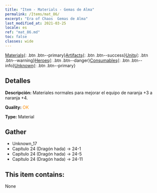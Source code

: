 ```yaml
---
title: "Item - Materials - Gemas de Alma"
permalink: /Items/mat_86/
excerpt: "Era of Chaos  Gemas de Alma"
last_modified_at: 2021-03-25
locale: es
ref: "mat_86.md"
toc: false
classes: wide
---
```

 [Materials](/es/Items/){: .btn .btn--primary}[Artifacts](/es/Items/Artifacts/){: .btn .btn--success}[Units](/es/Items/Units/){: .btn .btn--warning}[Heroes](/es/Items/Heroes/){: .btn .btn--danger}[Consumables](/es/Items/Consumables/){: .btn .btn--info}[Unknown](/es/Items/Unknown/){: .btn .btn--primary}

## Detalles
 **Descripción:** Materiales normales para mejorar el equipo de naranja +3 a naranja +4.

 **Quality:** <span style="color: #FF8C00">OK</span>

 **Type:** Material

## Gather

*    Unknown_17 
*    Capítulo 24 (Dragón hada) -> 24-1 
*    Capítulo 24 (Dragón hada) -> 24-5 
*    Capítulo 24 (Dragón hada) -> 24-11 

## This item contains:

  None

